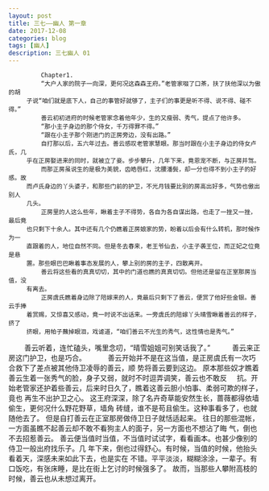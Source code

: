 ```yaml
---
layout: post
title: 三七——幽人 第一章
date: 2017-12-08
categories: blog
tags: [幽人]
description: 三七幽人 01
---
```



             Chapter1.
             “大户人家的院子一向深，更何况这森森王府。”老管家啜了口茶，扶了扶他深以为傲的胡
         子说“咱们就是底下人，自己的事管好就够了，主子们的事更是听不得、说不得、碰不得。”
             善云初初进府的时候老管家念着他年少，生的又瘦弱、秀气，提点了他许多。
             “那小主子身边的那个侍女，千万得罪不得。”
             “跟在小主子那个刚进门的正房旁边，没有出路。”
             自打那以后，五六年过去。善云感叹老管家慧眼。那当时跟在小主子身边的侍女卢氏，几
         乎在正房娶进来的同时，就被立了妾。步步攀升，几年下来，竟恩宠不断，与正房并驾。
             而那正房虽说生的是极为美貌，齿皓唇红，沈腰潘鬓，却一分也得不到小主子的好感。故
         而卢氏身边的丫头婆子，和那些门前的护卫，不光月钱要比别的房高出好多，气势也傲出别人
         几头。
             正房里的人这么些年，瞅着主子不得势，各自为各自谋出路，也走了一挫又一挫，最后竟
         也只剩下十余人。其中还有几个仍瞧着正房娘家的势，盼着以后会有什么转机，那时候作为一
         直跟着的人，地位自然不同。但是冬去春来，老王爷仙去，小主子袭王位，而正妃之位竟是悬
         置。那些眼巴巴瞅着事态发展的人，攀上别的房的主子，四散离开。
             善云将这些看的真真切切，其中的门道也瞧的真真切切。但他还是留在正室那房当值，没
         有离去。
             正房虞氏瞧着身边除了陪嫁来的人，竟最后只剩下了善云，便赏了他好些金银。善云手捧
         着赏赐，又惊喜又感动，竟一时说不出话来。一旁虞氏的陪嫁丫头晴雪瞅着善云的样子，挤了
         挤眼，用帕子蘸掉眼泪，戏谑道，“咱们善云不光生的秀气，这性情也是秀气。”
             善云听着，连忙磕头，嘴里念叨，“晴雪姐姐可别笑话我了。”
             善云来正房这门护卫，也是巧合。
             善云开始并不是在这当值，是正房虞氏有一次巧合救下了差点被其他侍卫凌辱的善云，顺
         势将善云要到这边。
             原本那些奴才瞧着善云生着一张秀气的脸，身子又弱，就时不时逗弄调笑，善云也不敢反
         抗。开始老管家还护着些善云，后来时日久了，瞧着这善云胆小怕事、柔弱可欺的样子，竟也
         再生不出护卫之心。
             这王府深深，除了名卉奇草能安然生长，蔷薇都得依墙偷生，更何况什么野花野草，墙角
         砖缝，谁不是苟且偷生。这种事看多了，也就随他去了。
             但是自打善云在正室那房做侍卫日子就恬适起来。
             往日的那些混帐，一方面虽瞧不起善云却不敢不看狗主人的面子，另一方面也不想沾了晦
         气，倒也不去招惹善云。
             善云便当值时当值，不当值时试试字，看看画本。也甚少像别的侍卫一般出府找乐子。几
         年下来，倒也过得舒心。有时候，当值的时候，他抬头看着天，深感未来如此下去，也是实在
         不错。平平淡淡，糊糊涂涂，一辈子。有口饭吃，有张床睡，是比在街上乞讨的时候强多了。
             故而，当那些人攀附高枝的时候，善云也从未想过离开。
  
    
